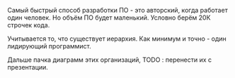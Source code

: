 Самый быстрый способ разработки ПО - это авторский, когда работает один человек.
Но объём ПО будет маленький.
Условно берём 20К строчек кода.

Учитывается то, что существует иерархия. Как минимум и точно - один лидирующий программист.

Дальше пачка диаграмм этих организаций, TODO : перенести их с презентации.
